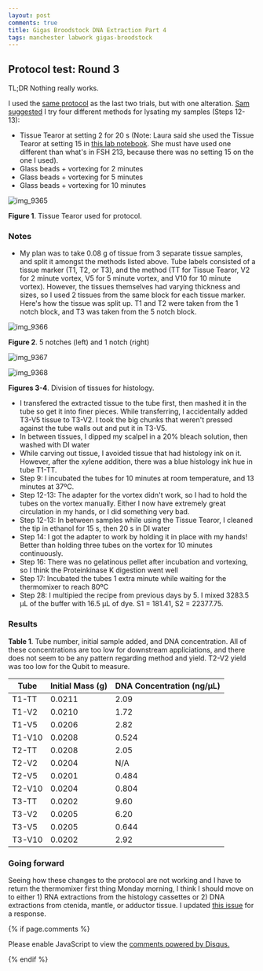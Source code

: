 ```yaml
---
layout: post
comments: true
title: Gigas Broodstock DNA Extraction Part 4
tags: manchester labwork gigas-broodstock
---
```


## Protocol test: Round 3

TL;DR Nothing really works.

I used the [same protocol](https://yaaminiv.github.io/Gigas-Broodstock-DNA-Extraction-Part3/) as the last two trials, but with one alteration. [Sam suggested](https://github.com/RobertsLab/resources/issues/277) I try four different methods for lysating my samples (Steps 12-13):

- Tissue Tearor at setting 2 for 20 s (Note: Laura said she used the Tissue Tearor at setting 15 in [this lab notebook](https://laurahspencer.github.io/LabNotebook/Test-DNA-Extraction/). She must have used one different than what's in FSH 213, because there was no setting 15 on the one I used).
- Glass beads + vortexing for 2 minutes
- Glass beads + vortexing for 5 minutes
- Glass beads + vortexing for 10 minutes

![img_9365](https://user-images.githubusercontent.com/22335838/43999396-6b4c6b62-9dc0-11e8-92a3-ef5420a3b518.JPG)

**Figure 1**. Tissue Tearor used for protocol.

### Notes

- My plan was to take 0.08 g of tissue from 3 separate tissue samples, and split it amongst the methods listed above. Tube labels consisted of a tissue marker (T1, T2, or T3), and the method (TT for Tissue Tearor, V2 for 2 minute vortex, V5 for 5 minute vortex, and V10 for 10 minute vortex). However, the tissues themselves had varying thickness and sizes, so I used 2 tissues from the same block for each tissue marker. Here's how the tissue was split up. T1 and T2 were taken from the 1 notch block, and T3 was taken from the 5 notch block.

![img_9366](https://user-images.githubusercontent.com/22335838/43999348-94021a76-9dbf-11e8-9ddc-54189c3982e4.JPG)

**Figure 2**. 5 notches (left) and 1 notch (right)

![img_9367](https://user-images.githubusercontent.com/22335838/43999349-94194b92-9dbf-11e8-850a-4c0c40005b42.jpg)

![img_9368](https://user-images.githubusercontent.com/22335838/43999350-9432b2c6-9dbf-11e8-8a2c-8d3f3fa41700.jpg)

**Figures 3-4**. Division of tissues for histology.

- I transfered the extracted tissue to the tube first, then mashed it in the tube so get it into finer pieces. While transferring, I accidentally added T3-V5 tissue to T3-V2. I took the big chunks that weren't pressed against the tube walls out and put it in T3-V5.
- In between tissues, I dipped my scalpel in a 20% bleach solution, then washed with DI water
- While carving out tissue, I avoided tissue that had histology ink on it. However, after the xylene addition, there was a blue histology ink hue in tube T1-TT.
- Step 9: I incubated the tubes for 10 minutes at room temperature, and 13 minutes at 37ºC.
- Step 12-13: The adapter for the vortex didn't work, so I had to hold the tubes on the vortex manually. Either I now have extremely great circulation in my hands, or I did something very bad.
- Step 12-13: In between samples while using the Tissue Tearor, I cleaned the tip in ethanol for 15 s, then 20 s in DI water
- Step 14: I got the adapter to work by holding it in place with my hands! Better than holding three tubes on the vortex for 10 minutes continuously.
- Step 16: There was no gelatinous pellet after incubation and vortexing, so I think the Proteinkinase K digestion went well
- Step 17: Incubated the tubes 1 extra minute while waiting for the thermomixer to reach 80ºC
- Step 28: I multipied the recipe from previous days by 5. I mixed 3283.5 µL of the buffer with 16.5 µL of dye. S1 = 181.41, S2 = 22377.75.

### Results

**Table 1**. Tube number, initial sample added, and DNA concentration. All of these concentrations are too low for downstream appliciations, and there does not seem to be any pattern regarding method and yield. T2-V2 yield was too low for the Qubit to measure.

| **Tube** | **Initial Mass (g)** | **DNA Concentration (ng/µL)** |
|----------|----------------------|-------------------------------|
|   T1-TT  |        0.0211        |              2.09             |
|   T1-V2  |        0.0210        |              1.72             |
|   T1-V5  |        0.0206        |              2.82             |
|  T1-V10  |        0.0208        |             0.524             |
|   T2-TT  |        0.0208        |              2.05             |
|   T2-V2  |        0.0204        |              N/A              |
|   T2-V5  |        0.0201        |             0.484             |
|  T2-V10  |        0.0204        |             0.804             |
|   T3-TT  |        0.0202        |              9.60             |
|   T3-V2  |        0.0205        |              6.20             |
|   T3-V5  |        0.0205        |             0.644             |
|  T3-V10  |        0.0202        |              2.92             |
  
### Going forward

Seeing how these changes to the protocol are not working and I have to return the thermomixer first thing Monday morning, I think I should move on to either 1) RNA extractions from the histology cassettes or 2) DNA extractions from ctenida, mantle, or adductor tissue. I updated [this issue](https://github.com/RobertsLab/resources/issues/277) for a response.

{% if page.comments %}

<div id="disqus_thread"></div>
<script>

/**
*  RECOMMENDED CONFIGURATION VARIABLES: EDIT AND UNCOMMENT THE SECTION BELOW TO INSERT DYNAMIC VALUES FROM YOUR PLATFORM OR CMS.
*  LEARN WHY DEFINING THESE VARIABLES IS IMPORTANT: https://disqus.com/admin/universalcode/#configuration-variables*/
/*
var disqus_config = function () {
this.page.url = PAGE_URL;  // Replace PAGE_URL with your page's canonical URL variable
this.page.identifier = PAGE_IDENTIFIER; // Replace PAGE_IDENTIFIER with your page's unique identifier variable
};
*/
(function() { // DON'T EDIT BELOW THIS LINE
var d = document, s = d.createElement('script');
s.src = 'https://the-responsible-grad-student.disqus.com/embed.js';
s.setAttribute('data-timestamp', +new Date());
(d.head || d.body).appendChild(s);
})();
</script>
<noscript>Please enable JavaScript to view the <a href="https://disqus.com/?ref_noscript">comments powered by Disqus.</a></noscript>

{% endif %}

<script id="dsq-count-scr" src="//the-responsible-grad-student.disqus.com/count.js" async></script>
